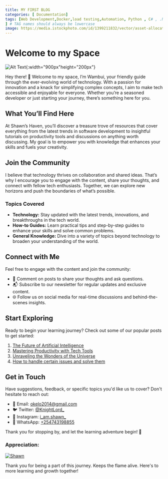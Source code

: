 ```yaml
---
title: MY FIRST BLOG
categories: [ Documentation]
tags: [Web Development,Docker,load testing,Automation, Python , C# , .NET ,JavaScript , SQL , Angular , PHP Talks about,devops,  dotnet ,Tech stuff in general #angular
] # TAG names should always be lowercase
image: https://media.istockphoto.com/id/1399211832/vector/asset-allocation-investment.jpg?s=612x612&w=0&k=20&c=ZTU7SoG9BcL1kVCHTBOVe5SebYRzRATpbVaNolCKHKI=
---
```


# Welcome to my Space

![Alt Text](https://images.unsplash.com/photo-1487017159836-4e23ece2e4cf?w=500&auto=format&fit=crop&q=60&ixlib=rb-4.0.3&ixid=M3wxMjA3fDB8MHxzZWFyY2h8Nnx8dGVjaHxlbnwwfHwwfHx8MA%3D%3D){:width="900px"height="200px"}

Hey there! 👋 Welcome to my space, I’m Wambui, your friendly guide through the ever-evolving world of technology. With a passion for innovation and a knack for simplifying complex concepts, I aim to make tech accessible and enjoyable for everyone. Whether you’re a seasoned developer or just starting your journey, there’s something here for you.

## What You’ll Find Here

At Shawn’s Haven, you’ll discover a treasure trove of resources that cover everything from the latest trends in software development to insightful tutorials on productivity tools and discussions on anything worth discussing. My goal is to empower you with knowledge that enhances your skills and fuels your creativity.

## Join the Community 

I believe that technology thrives on collaboration and shared ideas. That’s why I encourage you to engage with the content, share your thoughts, and connect with fellow tech enthusiasts. Together, we can explore new horizons and push the boundaries of what’s possible.

### Topics Covered

- **Technology:** Stay updated with the latest trends, innovations, and breakthroughs in the tech world.
- **How-to Guides:** Learn practical tips and step-by-step guides to enhance your skills and solve common problems.
- **General Knowledge:** Dive into a variety of topics beyond technology to broaden your understanding of the world.

## Connect with Me

Feel free to engage with the content and join the community:

- 📝 Comment on posts to share your thoughts and ask questions.
- 📬 Subscribe to our newsletter for regular updates and exclusive content.
- 🌐 Follow us on social media for real-time discussions and behind-the-scenes insights.

## Start Exploring

Ready to begin your learning journey? Check out some of our popular posts to get started:

1. [The Future of Artificial Intelligence](#)
2. [Mastering Productivity with Tech Tools](#)
3. [Unraveling the Wonders of the Universe](#)
4. [How to handle certain issues and solve them](#)

## Get in Touch

Have suggestions, feedback, or specific topics you'd like us to cover? Don't hesitate to reach out:

- 📧 Email: [okelo2014@gmail.com](mailto:okelo2014@gmail.com)
- 🐦 Twitter: [@KnightLord_](https://twitter.com/KnightLord_)
- 📸 Instagram: [i_am.shawn_](https://www.instagram.com/i_am.shawn_/)
- 📱 WhatsApp: [+254743198855](https://wa.me/+254743198855)


Thank you for   stopping by, and let the learning adventure begin! 🚀

### Appreciation:

[![Shawn](https://cdn.buymeacoffee.com/buttons/v2/default-yellow.png)](https://buymeacoffee.com/f9w2rkj4rw
)

Thank you for being a part of this journey. Keeps the flame alive. Here's to more learning and growth together!